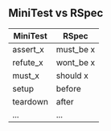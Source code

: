 ## MiniTest vs RSpec

| MiniTest | RSpec |
| --|--| 
| assert_x | must_be x |
| refute_x | wont_be x |
| must_x | should  x|
| setup | before |
| teardown | after |
| ... | ... |


